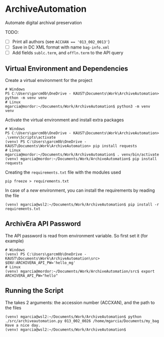 # ArchiveAutomation

Automate digital archival preservation

TODO:

- [ ] Print all authors (see `ACCXAN == '013_002_0013'`)
- [ ] Save in DC XML format with name `bag-info.xml`
- [ ] Add fields `sublc.term`, and `offln.term` to the API query

## Virtual Environment and Dependencies

Create a virtual environment for the project

```
# Windows
PS C:\Users\garcm0b\OneDrive - KAUST\Documents\Work\ArchiveAutomation> python -m venv venv
# Linux
mgarcia@mordor:~/Documents/Work/ArchiveAutomation$ python3 -m venv venv
```

Activate the virtual environment and install extra packages

```
# Windows
PS C:\Users\garcm0b\OneDrive - KAUST\Documents\Work\ArchiveAutomation> .\venv\Scripts\activate
(venv) PS C:\Users\garcm0b\OneDrive - KAUST\Documents\Work\ArchiveAutomation> pip install requests
# Linux
mgarcia@mordor:~/Documents/Work/ArchiveAutomation$ . venv/bin/activate
(venv) mgarcia@mordor:~/Documents/Work/ArchiveAutomation$ pip install requests
```

Creating the `requirements.txt` file with the modules used

```
pip freeze > requirements.txt
```

In case of a _new_ environment, you can install the requirements by reading the file

```
(venv) mgarcia@wsl2:~/Documents/Work/ArchiveAutomation$ pip install -r requirements.txt
```

## ArchivEra API Password

The API password is read from environment variable. So first set it (for example)

```
# Windows
(venv) PS C:\Users\garcm0b\OneDrive - KAUST\Documents\Work\ArchiveAutomation\src> $ENV:ARCHIVERA_API_PW='hello_mg'
# Linux
(venv) mgarcia@mordor:~/Documents/Work/ArchiveAutomation/src$ export ARCHIVERA_API_PW="hello"
```

## Running the Script

The takes 2 arguments: the accession number (ACCXAN), and the path to the files

```
(venv) mgarcia@wsl2:~/Documents/Work/ArchiveAutomation$ python ./src/archiveautomation.py 013_002_0026 /home/mgarcia/Documents/my_bag
Have a nice day.
(venv) mgarcia@wsl2:~/Documents/Work/ArchiveAutomation$
```

